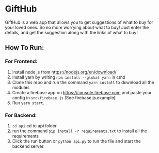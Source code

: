<!-- @format -->

# GiftHub

GiftHub is a web app that allows you to get suggestions of what to buy for your loved ones. So no more worrying about what to buy! Just enter the details, and get the suggestion along with the links of what to buy!

## How To Run:

### For Frontend:

1. Install node js from https://nodejs.org/en/download/
2. Install yarn by writing `npm install --global yarn` in cmd
3. Clone this repo and run the command `yarn install` to download all the modules
4. Create a firebase app on https://console.firebase.com and paste your config in `src\firebase.js` (See firebase.js.example)
5. Run `yarn start`.

### For Backend:

1. `cd api` cd to api folder
2. run the command `pip install -r requirements.txt` to install all the requirements
3. Click the run button or `python api.py` to run the file and start the backend server.
